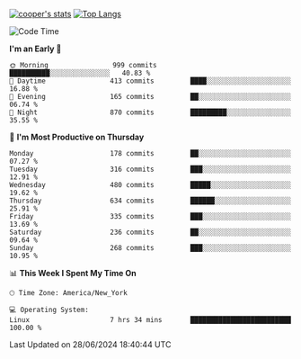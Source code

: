 [![cooper's stats](https://github-readme-stats-l2ak-km2n59e3j-coopjzs-projects.vercel.app/api?username=coopjz&count_private=true)](https://github.com/coopjz/github-readme-stats)
[![Top Langs](https://github-readme-stats-l2ak-km2n59e3j-coopjzs-projects.vercel.app/api/top-langs/?username=coopjz&count_private=true&langs_count=8&layout=compact&&hide=C)](https://github.com/coopjz/github-readme-stats)
<!--START_SECTION:waka-->
![Code Time](http://img.shields.io/badge/Code%20Time-44%20hrs%2024%20mins-blue)

**I'm an Early 🐤** 

```text
🌞 Morning                999 commits         ██████████░░░░░░░░░░░░░░░   40.83 % 
🌆 Daytime                413 commits         ████░░░░░░░░░░░░░░░░░░░░░   16.88 % 
🌃 Evening                165 commits         ██░░░░░░░░░░░░░░░░░░░░░░░   06.74 % 
🌙 Night                  870 commits         █████████░░░░░░░░░░░░░░░░   35.55 % 
```
📅 **I'm Most Productive on Thursday** 

```text
Monday                   178 commits         ██░░░░░░░░░░░░░░░░░░░░░░░   07.27 % 
Tuesday                  316 commits         ███░░░░░░░░░░░░░░░░░░░░░░   12.91 % 
Wednesday                480 commits         █████░░░░░░░░░░░░░░░░░░░░   19.62 % 
Thursday                 634 commits         ██████░░░░░░░░░░░░░░░░░░░   25.91 % 
Friday                   335 commits         ███░░░░░░░░░░░░░░░░░░░░░░   13.69 % 
Saturday                 236 commits         ██░░░░░░░░░░░░░░░░░░░░░░░   09.64 % 
Sunday                   268 commits         ███░░░░░░░░░░░░░░░░░░░░░░   10.95 % 
```


📊 **This Week I Spent My Time On** 

```text
🕑︎ Time Zone: America/New_York

💻 Operating System: 
Linux                    7 hrs 34 mins       █████████████████████████   100.00 % 
```


 Last Updated on 28/06/2024 18:40:44 UTC
<!--END_SECTION:waka-->
